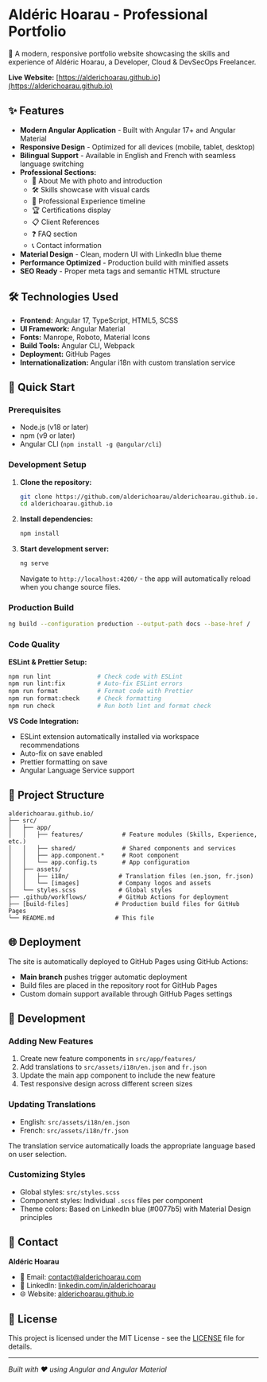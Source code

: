 # Aldéric Hoarau - Professional Portfolio

🚀 A modern, responsive portfolio website showcasing the skills and experience of Aldéric Hoarau, a Developer, Cloud & DevSecOps Freelancer.

**Live Website:** [https://alderichoarau.github.io](https://alderichoarau.github.io)

## ✨ Features

- **Modern Angular Application** - Built with Angular 17+ and Angular Material
- **Responsive Design** - Optimized for all devices (mobile, tablet, desktop)
- **Bilingual Support** - Available in English and French with seamless language switching
- **Professional Sections:**
  - 👤 About Me with photo and introduction
  - 🛠️ Skills showcase with visual cards
  - 💼 Professional Experience timeline
  - 🏆 Certifications display
  - 📋 Client References
  - ❓ FAQ section
  - 📞 Contact information
- **Material Design** - Clean, modern UI with LinkedIn blue theme
- **Performance Optimized** - Production build with minified assets
- **SEO Ready** - Proper meta tags and semantic HTML structure

## 🛠️ Technologies Used

- **Frontend:** Angular 17, TypeScript, HTML5, SCSS
- **UI Framework:** Angular Material
- **Fonts:** Manrope, Roboto, Material Icons
- **Build Tools:** Angular CLI, Webpack
- **Deployment:** GitHub Pages
- **Internationalization:** Angular i18n with custom translation service

## 🚀 Quick Start

### Prerequisites
- Node.js (v18 or later)
- npm (v9 or later)
- Angular CLI (`npm install -g @angular/cli`)

### Development Setup

1. **Clone the repository:**
   ```bash
   git clone https://github.com/alderichoarau/alderichoarau.github.io.git
   cd alderichoarau.github.io
   ```

2. **Install dependencies:**
   ```bash
   npm install
   ```

3. **Start development server:**
   ```bash
   ng serve
   ```
   Navigate to `http://localhost:4200/` - the app will automatically reload when you change source files.

### Production Build

```bash
ng build --configuration production --output-path docs --base-href /
```

### Code Quality

**ESLint & Prettier Setup:**
```bash
npm run lint             # Check code with ESLint
npm run lint:fix         # Auto-fix ESLint errors
npm run format           # Format code with Prettier
npm run format:check     # Check formatting
npm run check            # Run both lint and format check
```

**VS Code Integration:**
- ESLint extension automatically installed via workspace recommendations
- Auto-fix on save enabled
- Prettier formatting on save
- Angular Language Service support

## 📁 Project Structure

```
alderichoarau.github.io/
├── src/
│   ├── app/
│   │   ├── features/           # Feature modules (Skills, Experience, etc.)
│   │   ├── shared/             # Shared components and services
│   │   ├── app.component.*     # Root component
│   │   └── app.config.ts       # App configuration
│   ├── assets/
│   │   ├── i18n/              # Translation files (en.json, fr.json)
│   │   └── [images]           # Company logos and assets
│   └── styles.scss            # Global styles
├── .github/workflows/         # GitHub Actions for deployment
├── [build-files]             # Production build files for GitHub Pages
└── README.md                 # This file
```

## 🌐 Deployment

The site is automatically deployed to GitHub Pages using GitHub Actions:

- **Main branch** pushes trigger automatic deployment
- Build files are placed in the repository root for GitHub Pages
- Custom domain support available through GitHub Pages settings

## 🔧 Development

### Adding New Features

1. Create new feature components in `src/app/features/`
2. Add translations to `src/assets/i18n/en.json` and `fr.json`
3. Update the main app component to include the new feature
4. Test responsive design across different screen sizes

### Updating Translations

- English: `src/assets/i18n/en.json`
- French: `src/assets/i18n/fr.json`

The translation service automatically loads the appropriate language based on user selection.

### Customizing Styles

- Global styles: `src/styles.scss`
- Component styles: Individual `.scss` files per component
- Theme colors: Based on LinkedIn blue (#0077b5) with Material Design principles

## 📧 Contact

**Aldéric Hoarau**
- 📧 Email: contact@alderichoarau.com
- 💼 LinkedIn: [linkedin.com/in/alderichoarau](https://linkedin.com/in/alderichoarau)
- 🌐 Website: [alderichoarau.github.io](https://alderichoarau.github.io)

## 📄 License

This project is licensed under the MIT License - see the [LICENSE](LICENSE) file for details.

---

*Built with ❤️ using Angular and Angular Material*
